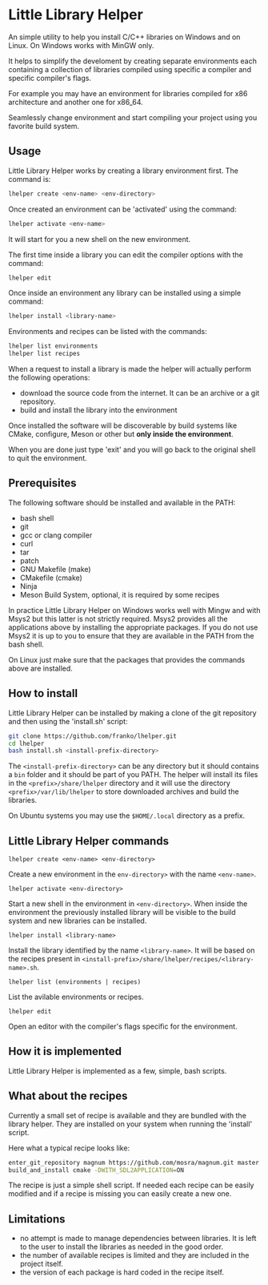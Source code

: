 # Little Library Helper

An simple utility to help you install C/C++ libraries on Windows and on Linux. On Windows works with MinGW only.

It helps to simplify the develoment by creating separate environments each containing a collection of libraries compiled using specific a compiler and specific compiler's flags.

For example you may have an environment for libraries compiled for x86 architecture and another one for x86_64.

Seamlessly change environment and start compiling your project using you favorite build system.

## Usage

Little Library Helper works by creating a library environment first. The command is:

```sh
lhelper create <env-name> <env-directory>
```

Once created an environment can be 'activated' using the command:

```sh
lhelper activate <env-name>
```

It will start for you a new shell on the new environment.

The first time inside a library you can edit the compiler options with the command:

```sh
lhelper edit
```

Once inside an environment any library can be installed using a simple command:

```sh
lhelper install <library-name>
```

Environments and recipes can be listed with the commands:

```sh
lhelper list environments
lhelper list recipes
```

When a request to install a library is made the helper will actually perform the following operations:

- download the source code from the internet. It can be an archive or a git repository.
- build and install the library into the environment

Once installed the software will be discoverable by build systems like CMake, configure, Meson or other but **only inside the environment**.

When you are done just type 'exit' and you will go back to the original shell to quit the environment.

## Prerequisites

The following software should be installed and available in the PATH:

- bash shell
- git
- gcc or clang compiler
- curl
- tar
- patch
- GNU Makefile (make)
- CMakefile (cmake)
- Ninja
- Meson Build System, optional, it is required by some recipes

In practice Little Library Helper on Windows works well with Mingw and with Msys2 but this latter is not strictly required. Msys2 provides all the applications above by installing the appropriate packages. If you do not use Msys2 it is up to you to ensure that they are available in the PATH from the bash shell.

On Linux just make sure that the packages that provides the commands above are installed.

## How to install

Little Library Helper can be installed by making a clone of the git repository and then using the 'install.sh' script:

```sh
git clone https://github.com/franko/lhelper.git
cd lhelper
bash install.sh <install-prefix-directory>
```

The `<install-prefix-directory>` can be any directory but it should contains a `bin` folder and it should be part of you PATH. The helper will install its files in the `<prefix>/share/lhelper` directory and it will use the directory `<prefix>/var/lib/lhelper` to store downloaded archives and build the libraries.

On Ubuntu systems you may use the `$HOME/.local` directory as a prefix.

## Little Library Helper commands

`lhelper create <env-name> <env-directory>`

Create a new environment in the `env-directory>` with the name `<env-name>`.

`lhelper activate <env-directory>`

Start a new shell in the environment in `<env-directory>`. When inside the environment the previously installed library will be visible to the build system and new libraries can be installed.

`lhelper install <library-name>`

Install the library identified by the name `<library-name>`. It will be based on the recipes present in `<install-prefix>/share/lhelper/recipes/<library-name>.sh`.

`lhelper list (environments | recipes)`

List the avilable environments or recipes.

`lhelper edit`

Open an editor with the compiler's flags specific for the environment.

## How it is implemented

Little Library Helper is implemented as a few, simple, bash scripts.

## What about the recipes

Currently a small set of recipe is available and they are bundled with the library helper. They are installed on your system when running the 'install' script.

Here what a typical recipe looks like:

```sh
enter_git_repository magnum https://github.com/mosra/magnum.git master
build_and_install cmake -DWITH_SDL2APPLICATION=ON
```

The recipe is just a simple shell script. If needed each recipe can be easily modified and if a recipe is missing you can easily create a new one.

## Limitations

- no attempt is made to manage dependencies between libraries. It is left to the user to install the libraries as needed in the good order.
- the number of available recipes is limited and they are included in the project itself.
- the version of each package is hard coded in the recipe itself.
